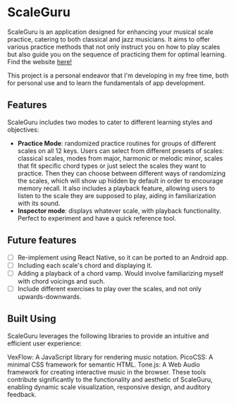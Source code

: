 # ScaleGuru

ScaleGuru is an application designed for enhancing your musical scale practice, catering to both classical and jazz musicians.
It aims to offer various practice methods that not only instruct you on how to play scales but also guide you on the sequence of practicing them for optimal learning.
Find the website [here!](https://scaleguru.jorgesintes.xyz)

This project is a personal endeavor that I'm developing in my free time, both for personal use and to learn the fundamentals of app development.

## Features

ScaleGuru includes two modes to cater to different learning styles and objectives:

-   **Practice Mode**: randomized practice routines for groups of different scales on all 12 keys. Users can select from different presets of scales: classical scales, modes from major, harmonic or melodic minor, scales that fit specific chord types or just select the scales they want to practice. Then they can choose between different ways of randomizing the scales, which will show up hidden by default in order to encourage memory recall. It also includes a playback feature, allowing users to listen to the scale they are supposed to play, aiding in familiarization with its sound.
-   **Inspector mode**: displays whatever scale, with playback functionality. Perfect to experiment and have a quick reference tool.

## Future features

-   [ ] Re-implement using React Native, so it can be ported to an Android app.
-   [ ] Including each scale's chord and displaying it.
-   [ ] Adding a playback of a chord vamp. Would involve familiarizing myself with chord voicings and such.
-   [ ] Include different exercises to play over the scales, and not only upwards-downwards.

## Built Using

ScaleGuru leverages the following libraries to provide an intuitive and efficient user experience:

VexFlow: A JavaScript library for rendering music notation.
PicoCSS: A minimal CSS framework for semantic HTML.
Tone.js: A Web Audio framework for creating interactive music in the browser.
These tools contribute significantly to the functionality and aesthetic of ScaleGuru, enabling dynamic scale visualization, responsive design, and auditory feedback.
